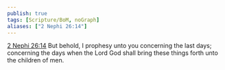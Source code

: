 ```yaml
---
publish: true
tags: [Scripture/BoM, noGraph]
aliases: ["2 Nephi 26:14"]
---
```

[2 Nephi 26:14](https://churchofjesuschrist.org/study/scriptures/bofm/2-ne/26?lang=eng&id=p14#p14) But behold, I prophesy unto you concerning the last days; concerning the days when the Lord God shall bring these things forth unto the children of men.
